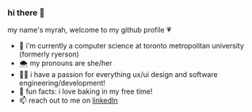 ### hi there 👋

my name's myrah, welcome to my github profile 💗

- 🌱 i'm currently a computer science at toronto metropolitan university (formerly ryerson)
- 🌨 my pronouns are she/her
- 👩‍💻 i have a passion for everything ux/ui design and software engineering/development!
- 🌷 fun facts: i love baking in my free time!
- 📫 reach out to me on [linkedIn](www.linkedin.com/in/myrah-m)

<!--
**myrahm/myrahm** is a ✨ _special_ ✨ repository because its `README.md` (this file) appears on your GitHub profile.

Here are some ideas to get you started:

- 🔭 I’m currently working on ...
- 🌱 I’m currently learning ...
- 👯 I’m looking to collaborate on ...
- 🤔 I’m looking for help with ...
- 💬 Ask me about ...
- 📫 How to reach me: ...
- 😄 Pronouns: ...
- ⚡ Fun fact: ...
-->
